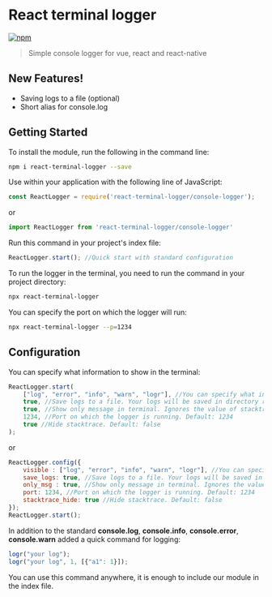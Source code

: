 # React terminal logger
[![npm](https://img.shields.io/npm/v/github-buttons)](https://www.npmjs.com/package/react-terminal-logger)
> Simple console logger for vue, react and react-native

## New Features!
 - Saving logs to a file (optional)
 - Short alias for console.log
 
## Getting Started
To install the module, run the following in the command line:
```bash
npm i react-terminal-logger --save
```
Use within your application with the following line of JavaScript:
```js
const ReactLogger = require('react-terminal-logger/console-logger');
```
or
```js
import ReactLogger from 'react-terminal-logger/console-logger'
```
Run this command in your project's index file:
```js
ReactLogger.start(); //Quick start with standard configuration
```
To run the logger in the terminal, you need to run the command in your project directory:
```bash
npx react-terminal-logger
```
You can specify the port on which the logger will run:
```bash
npx react-terminal-logger --p=1234
```
## Configuration
You can specify what information to show in the terminal:
```js
ReactLogger.start(
    ["log", "error", "info", "warn", "logr"], //You can specify what information to show in the terminal
    true, //Save logs to a file. Your logs will be saved in directory react-logger-logs. Default: false
    true, //Show only message in terminal. Ignores the value of stacktrace_hide. Default: false
    1234, //Port on which the logger is running. Default: 1234
    true //Hide stacktrace. Default: false
);
```
or 
```js
ReactLogger.config({
    visible : ["log", "error", "info", "warn", "logr"], //You can specify what information to show in the terminal
    save_logs: true, //Save logs to a file. Your logs will be saved in directory react-logger-logs. Default: false
    only_msg : true, //Show only message in terminal. Ignores the value of stacktrace_hide. Default: false
    port: 1234, //Port on which the logger is running. Default: 1234
    stacktrace_hide: true //Hide stacktrace. Default: false
});
ReactLogger.start();
```
In addition to the standard **console.log**, **console.info**, **console.error**, **console.warn** added a quick command for logging:
```js
logr("your log");
logr("your log", 1, [{"a1": 1}]);
```
You can use this command anywhere, it is enough to include our module in the index file.
